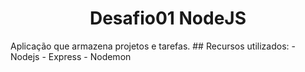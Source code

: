 <h1 align="center"> Desafio01 NodeJS </h1>
<span> Aplicação que armazena projetos e tarefas. </span>
## Recursos utilizados: 
  - Nodejs
  - Express
  - Nodemon
